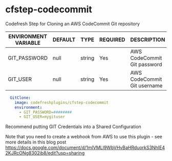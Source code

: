 # cfstep-codecommit
Codefresh Step for Cloning an AWS CodeCommit Git repository

| ENVIRONMENT VARIABLE | DEFAULT | TYPE | REQUIRED | DESCRIPTION |
|----------------------------|----------|---------|----------|---------------------------------------------------------------------------------------------------------------------------------|
| GIT_PASSWORD | null | string | Yes | AWS CodeCommit Git password |
| GIT_USER | null | string | Yes | AWS CodeCommit Git username |

``` yaml
  GitClone:
    image: codefreshplugins/cfstep-codecommit
    environment:
      - GIT_PASSWORD=########
      - GIT_USER=mygituser
```

Recommend putting GIT Credentials into a Shared Configuration

Note that you need to create a webhook from AWS to use this plugin - see more details in this blog post  https://docs.google.com/document/d/1mIVMLl9WbVHvBaHRduorkS3NhIE42KJRcONg8302ib8/edit?usp=sharing
